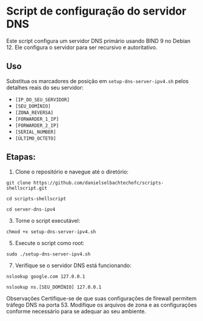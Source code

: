 # Script de configuração do servidor DNS
Este script configura um servidor DNS primário usando BIND 9 no Debian 12. Ele configura o servidor para ser recursivo e autoritativo.

## Uso
Substitua os marcadores de posição em `setup-dns-server-ipv4.sh` pelos detalhes reais do seu servidor:

- `[IP_DO_SEU_SERVIDOR]`
- `[SEU_DOMÍNIO]`
- `[ZONA_REVERSA]`
- `[FORWARDER_1_IP]`
- `[FORWARDER_2_IP]`
- `[SERIAL_NUMBER]`
- `[ÚLTIMO_OCTETO]`
  
## Etapas:

1. Clone o repositório e navegue até o diretório:
   
`git clone https://github.com/danielselbachtechofc/scripts-shellscript.git`

`cd scripts-shellscript`

`cd server-dns-ipv4`

3. Torne o script executável:
   
`chmod +x setup-dns-server-ipv4.sh`

5. Execute o script como root:
   
`sudo ./setup-dns-server-ipv4.sh`

7. Verifique se o servidor DNS está funcionando:
   
`nslookup google.com 127.0.0.1`

`nslookup ns.[SEU_DOMÍNIO] 127.0.0.1`

Observações
Certifique-se de que suas configurações de firewall permitem tráfego DNS na porta 53.
Modifique os arquivos de zona e as configurações conforme necessário para se adequar ao seu ambiente.
